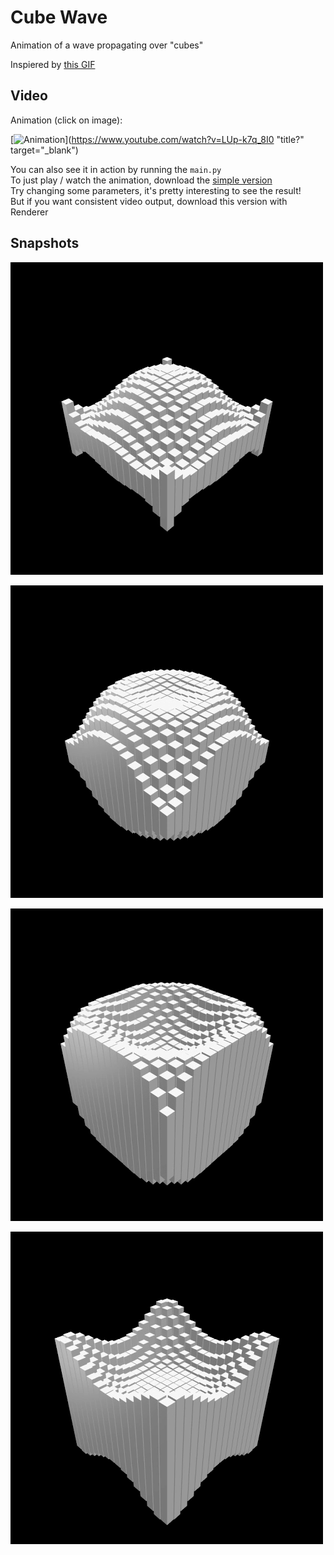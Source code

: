 # Cube Wave

Animation of a wave propagating over "cubes"

Inspiered by [this GIF](https://beesandbombs.tumblr.com/post/149654056864/cube-wave)

## Video

Animation (click on image):

[![Animation](https://img.youtube.com/vi/LUp-k7q_8I0/0.jpg)](https://www.youtube.com/watch?v=LUp-k7q_8I0 "title?"  target="_blank")

You can also see it in action by running the `main.py`  
To just play / watch the animation, download the [simple version](https://github.com/0dminnimda/Cube_Wave/releases/tag/2021.07.19)  
Try changing some parameters, it's pretty interesting to see the result!  
But if you want consistent video output, download this version with Renderer  

## Snapshots

![snapshot_1](images/snapshot_1.png)

![snapshot_2](images/snapshot_2.png)

![snapshot_3](images/snapshot_3.png)

![snapshot_4](images/snapshot_4.png)
